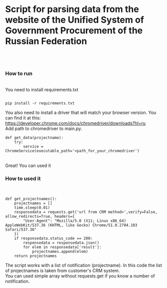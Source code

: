 <h1>Script for parsing data from the website of the Unified System of Government Procurement of the Russian Federation</h1>
<br />
<br />
<h3>How to run</h3>
<br />
You need to install requirements.txt 

```

pip install -r requirements.txt

```
You also need to install a driver that will match your browser version. You can find it at this: https://developer.chrome.com/docs/chromedriver/downloads?hl=ru <br />
Add path to chromedriver to main.py. 

```
def get_data(projectname):
    try:
        service = ChromeService(executable_path='<path_for_your_chromedriver')

```
<br />
Great! You can used it

<h3>How to used it</h3>
<br />

```
def get_projectnames():
    projectnames = []
    time.sleep(0.01)
    responsedata = requests.get('url from CRM method>',verify=False, allow_redirects=True, headers={
        "User-Agent": "Mozilla/5.0 (X11; Linux x86_64) AppleWebKit/537.36 (KHTML, like Gecko) Chrome/51.0.2704.103 Safari/537.36"
    })
    if responsedata.status_code == 200:
        responsedata = responsedata.json()
        for elem in responsedata['result']:
            projectnames.append(elem)
    return projectnames
```
The script works with a list of notification (projectname). In this code the list of projectnames is taken from customer's CRM system. <br />
You can used simple array without requests.get if you know a number of notification. <br />
